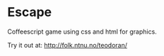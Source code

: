Escape
======

Coffeescript game using css and html for graphics.

Try it out at: http://folk.ntnu.no/teodoran/
